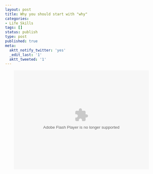 ```yaml
---
layout: post
title: Why you should start with "why"
categories:
- Life Skills
tags: []
status: publish
type: post
published: true
meta:
  aktt_notify_twitter: 'yes'
  _edit_last: '1'
  aktt_tweeted: '1'
---
```

<p style="text-align: center;"><object classid="clsid:d27cdb6e-ae6d-11cf-96b8-444553540000" width="446" height="326" codebase="http://download.macromedia.com/pub/shockwave/cabs/flash/swflash.cab#version=6,0,40,0"><param name="allowFullScreen" value="true" /><param name="allowScriptAccess" value="always" /><param name="wmode" value="transparent" /><param name="bgColor" value="#ffffff" /><param name="flashvars" value="vu=http://video.ted.com/talks/dynamic/SimonSinek_2009X-medium.flv&amp;su=http://images.ted.com/images/ted/tedindex/embed-posters/SimonSinek-2009X.embed_thumbnail.jpg&amp;vw=432&amp;vh=240&amp;ap=0&amp;ti=848&amp;introDuration=16500&amp;adDuration=4000&amp;postAdDuration=2000&amp;adKeys=talk=simon_sinek_how_great_leaders_inspire_action;year=2009;theme=unconventional_explanations;theme=new_on_ted_com;theme=not_business_as_usual;event=TEDxPuget+Sound+;&amp;preAdTag=tconf.ted/embed;tile=1;sz=512x288;" /><param name="src" value="http://video.ted.com/assets/player/swf/EmbedPlayer.swf" /><param name="bgcolor" value="#ffffff" /><param name="allowfullscreen" value="true" /><embed type="application/x-shockwave-flash" width="446" height="326" src="http://video.ted.com/assets/player/swf/EmbedPlayer.swf" flashvars="vu=http://video.ted.com/talks/dynamic/SimonSinek_2009X-medium.flv&amp;su=http://images.ted.com/images/ted/tedindex/embed-posters/SimonSinek-2009X.embed_thumbnail.jpg&amp;vw=432&amp;vh=240&amp;ap=0&amp;ti=848&amp;introDuration=16500&amp;adDuration=4000&amp;postAdDuration=2000&amp;adKeys=talk=simon_sinek_how_great_leaders_inspire_action;year=2009;theme=unconventional_explanations;theme=new_on_ted_com;theme=not_business_as_usual;event=TEDxPuget+Sound+;&amp;preAdTag=tconf.ted/embed;tile=1;sz=512x288;" bgcolor="#ffffff" wmode="transparent" allowscriptaccess="always" allowfullscreen="true"></embed></object>

